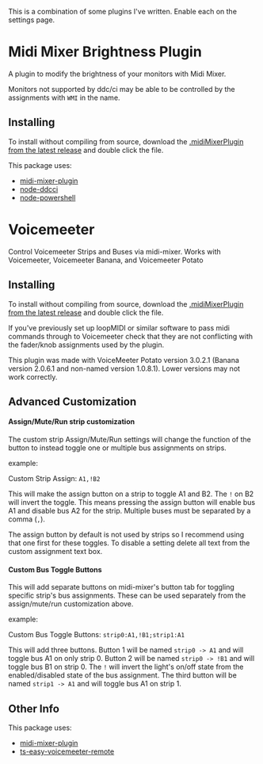 This is a combination of some plugins I've written. Enable each on the settings page.

# Midi Mixer Brightness Plugin

A plugin to modify the brightness of your monitors with Midi Mixer.

Monitors not supported by ddc/ci may be able to be controlled by the assignments with `WMI` in the name.

## Installing
To install without compiling from source, download the [.midiMixerPlugin from the latest release](https://github.com/Jaggernaut555/midi-mixer-brightness/releases) and double click the file.

This package uses:
- [midi-mixer-plugin](https://github.com/midi-mixer/midi-mixer-plugin)
- [node-ddcci](https://github.com/hensm/node-ddcci)
- [node-powershell](https://github.com/rannn505/child-shell/tree/master/packages/node-powershell#readme)

# Voicemeeter

Control Voicemeeter Strips and Buses via midi-mixer. Works with Voicemeeter, Voicemeeter Banana, and Voicemeeter Potato


## Installing
To install without compiling from source, download the [.midiMixerPlugin from the latest release](https://github.com/Jaggernaut555/midi-mixer-voicemeeter/releases) and double click the file.

If you've previously set up loopMIDI or similar software to pass midi commands through to Voicemeeter check that they are not conflicting with the fader/knob assignments used by the plugin.

This plugin was made with VoiceMeeter Potato version 3.0.2.1 (Banana version 2.0.6.1 and non-named version 1.0.8.1). Lower versions may not work correctly.

## Advanced Customization

#### Assign/Mute/Run strip customization

The custom strip Assign/Mute/Run settings will change the function of the button to instead toggle one or multiple bus assignments on strips.

example:

Custom Strip Assign:
`A1,!B2`

This will make the assign button on a strip to toggle A1 and B2. The `!` on B2 will invert the toggle. This means pressing the assign button will enable bus A1 and disable bus A2 for the strip. Multiple buses must be separated by a comma (`,`).

The assign button by default is not used by strips so I recommend using that one first for these toggles. To disable a setting delete all text from the custom assignment text box.

#### Custom Bus Toggle Buttons

This will add separate buttons on midi-mixer's button tab for toggling specific strip's bus assignments. These can be used separately from the assign/mute/run customization above.

example:

Custom Bus Toggle Buttons:
`strip0:A1,!B1;strip1:A1`

This will add three buttons. Button 1 will be named `strip0 -> A1` and will toggle bus A1 on only strip 0. Button 2 will be named `strip0 -> !B1` and will toggle bus B1 on strip 0. The `!` will invert the light's on/off state from the enabled/disabled state of the bus assignment. The third button will be named `strip1 -> A1` and will toggle bus A1 on strip 1.


## Other Info

This package uses:
- [midi-mixer-plugin](https://github.com/midi-mixer/midi-mixer-plugin)
- [ts-easy-voicemeeter-remote](https://github.com/Jaggernaut555/ts-easy-voicemeeter-remote)
